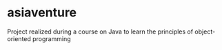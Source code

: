 # asiaventure

Project realized during a course on Java to learn the principles of object-oriented programming
